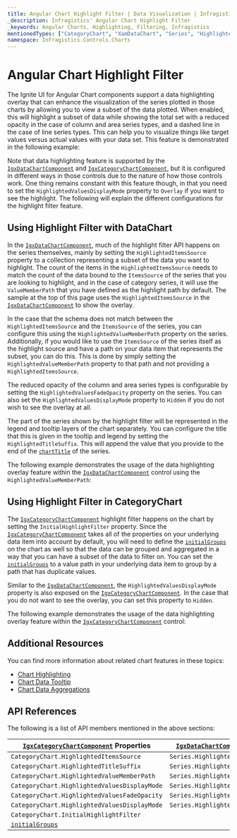 ```yaml
---
title: Angular Chart Highlight Filter | Data Visualization | Infragistics
_description: Infragistics' Angular Chart Highlight Filter
_keywords: Angular Charts, Highlighting, Filtering, Infragistics
mentionedTypes: ["CategoryChart", "XamDataChart", "Series", "HighlightedValuesDisplayMode"]
namespace: Infragistics.Controls.Charts
---
```


# Angular Chart Highlight Filter

The Ignite UI for Angular Chart components support a data highlighting overlay that can enhance the visualization of the series plotted in those charts by allowing you to view a subset of the data plotted. When enabled, this will highlight a subset of data while showing the total set with a reduced opacity in the case of column and area series types, and a dashed line in the case of line series types. This can help you to visualize things like target values versus actual values with your data set. This feature is demonstrated in the following example:

<code-view style="height: 500px" alt="Angular Highlight Filter Example"
           data-demos-base-url="{environment:dvDemosBaseUrl}"
                    iframe-src="{environment:dvDemosBaseUrl}/charts/data-chart/chart-highlight-filter-multiple-series"
                                                 github-src="charts/data-chart/chart-highlight-filter-multiple-series">
</code-view>


Note that data highlighting feature is supported by the [`IgxDataChartComponent`]({environment:dvApiBaseUrl}/products/ignite-ui-angular/api/docs/typescript/latest/classes/igniteui_angular_charts.igxdatachartcomponent.html) and [`IgxCategoryChartComponent`]({environment:dvApiBaseUrl}/products/ignite-ui-angular/api/docs/typescript/latest/classes/igniteui_angular_charts.igxcategorychartcomponent.html), but it is configured in different ways in those controls due to the nature of how those controls work. One thing remains constant with this feature though, in that you need to set the `HighlightedValuesDisplayMode` property to `Overlay` if you want to see the highlight. The following will explain the different configurations for the highlight filter feature.

## Using Highlight Filter with DataChart

In the [`IgxDataChartComponent`]({environment:dvApiBaseUrl}/products/ignite-ui-angular/api/docs/typescript/latest/classes/igniteui_angular_charts.igxdatachartcomponent.html), much of the highlight filter API happens on the series themselves, mainly by setting the `HighlightedItemsSource` property to a collection representing a subset of the data you want to highlight. The count of the items in the `HighlightedItemsSource` needs to match the count of the data bound to the `ItemsSource` of the series that you are looking to highlight, and in the case of category series, it will use the `ValueMemberPath` that you have defined as the highlight path by default. The sample at the top of this page uses the `HighlightedItemsSource` in the [`IgxDataChartComponent`]({environment:dvApiBaseUrl}/products/ignite-ui-angular/api/docs/typescript/latest/classes/igniteui_angular_charts.igxdatachartcomponent.html) to show the overlay.

In the case that the schema does not match between the `HighlightedItemsSource` and the `ItemsSource` of the series, you can configure this using the `HighlightedValueMemberPath` property on the series. Additionally, if you would like to use the `ItemsSource` of the series itself as the highlight source and have a path on your data item that represents the subset, you can do this. This is done by simply setting the `HighlightedValueMemberPath` property to that path and not providing a `HighlightedItemsSource`.

The reduced opacity of the column and area series types is configurable by setting the `HighlightedValuesFadeOpacity` property on the series. You can also set the `HighlightedValuesDisplayMode` property to `Hidden` if you do not wish to see the overlay at all.

The part of the series shown by the highlight filter will be represented in the legend and tooltip layers of the chart separately. You can configure the title that this is given in the tooltip and legend by setting the `HighlightedTitleSuffix`. This will append the value that you provide to the end of the [`chartTitle`]({environment:dvApiBaseUrl}/products/ignite-ui-angular/api/docs/typescript/latest/classes/igniteui_angular_charts.igxdomainchartcomponent.html#chartTitle) of the series.

The following example demonstrates the usage of the data highlighting overlay feature within the [`IgxDataChartComponent`]({environment:dvApiBaseUrl}/products/ignite-ui-angular/api/docs/typescript/latest/classes/igniteui_angular_charts.igxdatachartcomponent.html) control using the `HighlightedValueMemberPath`:

<code-view style="height: 500px" alt="Angular Highlight Filter Example"
           data-demos-base-url="{environment:dvDemosBaseUrl}"
                    iframe-src="{environment:dvDemosBaseUrl}/charts/data-chart/chart-highlight-filter"
                                                 github-src="charts/data-chart/chart-highlight-filter">
</code-view>


## Using Highlight Filter in CategoryChart

The [`IgxCategoryChartComponent`]({environment:dvApiBaseUrl}/products/ignite-ui-angular/api/docs/typescript/latest/classes/igniteui_angular_charts.igxcategorychartcomponent.html) highlight filter happens on the chart by setting the `InitialHighlightFilter` property. Since the [`IgxCategoryChartComponent`]({environment:dvApiBaseUrl}/products/ignite-ui-angular/api/docs/typescript/latest/classes/igniteui_angular_charts.igxcategorychartcomponent.html) takes all of the properties on your underlying data item into account by default, you will need to define the [`initialGroups`]({environment:dvApiBaseUrl}/products/ignite-ui-angular/api/docs/typescript/latest/classes/igniteui_angular_charts.igxdomainchartcomponent.html#initialGroups) on the chart as well so that the data can be grouped and aggregated in a way that you can have a subset of the data to filter on. You can set the [`initialGroups`]({environment:dvApiBaseUrl}/products/ignite-ui-angular/api/docs/typescript/latest/classes/igniteui_angular_charts.igxdomainchartcomponent.html#initialGroups) to a value path in your underlying data item to group by a path that has duplicate values.

<!-- Unsure of this part. Need to review -->

<!-- ????? The `InitialHighlightFilter` is done using OData filter query syntax. The syntax for this is an abbreviation of the filter operator. For example, if you wanted to have an InitialHighlightFilter of "Month not equals January" it would be represented as "Month ne 'January'"-->

Similar to the [`IgxDataChartComponent`]({environment:dvApiBaseUrl}/products/ignite-ui-angular/api/docs/typescript/latest/classes/igniteui_angular_charts.igxdatachartcomponent.html), the `HighlightedValuesDisplayMode` property is also exposed on the [`IgxCategoryChartComponent`]({environment:dvApiBaseUrl}/products/ignite-ui-angular/api/docs/typescript/latest/classes/igniteui_angular_charts.igxcategorychartcomponent.html). In the case that you do not want to see the overlay, you can set this property to `Hidden`.

The following example demonstrates the usage of the data highlighting overlay feature within the [`IgxCategoryChartComponent`]({environment:dvApiBaseUrl}/products/ignite-ui-angular/api/docs/typescript/latest/classes/igniteui_angular_charts.igxcategorychartcomponent.html) control:

<code-view style="height: 500px" alt="Angular Highlight Filter Example"
           data-demos-base-url="{environment:dvDemosBaseUrl}"
                    iframe-src="{environment:dvDemosBaseUrl}/charts/category-chart/chart-highlight-filter"
                                                 github-src="charts/category-chart/chart-highlight-filter">
</code-view>


<!-- TODO add new section that talks about how this feature also applies to Range, Financial series and the HighlightedValueMemberPath property corresponds to:
HighlightedHighMemberPath and HighlightedLowMemberPath in Range Series
HighlightedHighMemberPath, HighlightedLowMemberPath, HighlightedOpenMemberPath, HighlightedCloseMemberPath in Financial Series-->

## Additional Resources

You can find more information about related chart features in these topics:

*   [Chart Highlighting](chart-highlighting.md)
*   [Chart Data Tooltip](chart-data-tooltip.md)
*   [Chart Data Aggregations](chart-data-aggregations.md)

## API References

The following is a list of API members mentioned in the above sections:

| [`IgxCategoryChartComponent`]({environment:dvApiBaseUrl}/products/ignite-ui-angular/api/docs/typescript/latest/classes/igniteui_angular_charts.igxcategorychartcomponent.html) Properties                    | [`IgxDataChartComponent`]({environment:dvApiBaseUrl}/products/ignite-ui-angular/api/docs/typescript/latest/classes/igniteui_angular_charts.igxdatachartcomponent.html) Properties |
| ----------------------------------------------|---------------------------|
| `CategoryChart.HighlightedItemsSource`        | `Series.HighlightedItemsSource`  |
| `CategoryChart.HighlightedTitleSuffix`        | `Series.HighlightedTitleSuffix`  |
| `CategoryChart.HighlightedValueMemberPath`    | `Series.HighlightedValueMemberPath`     |
| `CategoryChart.HighlightedValuesDisplayMode`  | `Series.HighlightedValuesDisplayMode`   |
| `CategoryChart.HighlightedValuesFadeOpacity`  | `Series.HighlightedValuesFadeOpacity`   |
| `CategoryChart.HighlightedValuesDisplayMode`  | `Series.HighlightedValuesDisplayMode`   |
| `CategoryChart.InitialHighlightFilter`        |  |
| [`initialGroups`]({environment:dvApiBaseUrl}/products/ignite-ui-angular/api/docs/typescript/latest/classes/igniteui_angular_charts.igxdomainchartcomponent.html#initialGroups)                 |  |
